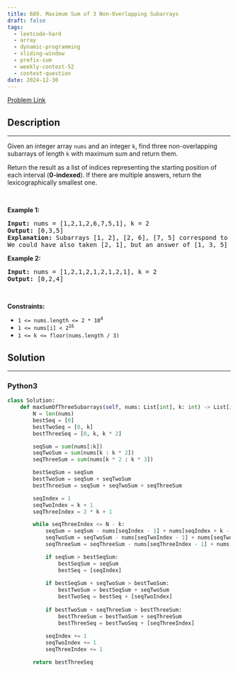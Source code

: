 ```yaml
---
title: 689. Maximum Sum of 3 Non-Overlapping Subarrays
draft: false
tags: 
  - leetcode-hard
  - array
  - dynamic-programming
  - sliding-window
  - prefix-sum
  - weekly-contest-52
  - contest-question
date: 2024-12-30
---
```


[Problem Link](https://leetcode.com/problems/maximum-sum-of-3-non-overlapping-subarrays/)

## Description

---
<p>Given an integer array <code>nums</code> and an integer <code>k</code>, find three non-overlapping subarrays of length <code>k</code> with maximum sum and return them.</p>

<p>Return the result as a list of indices representing the starting position of each interval (<strong>0-indexed</strong>). If there are multiple answers, return the lexicographically smallest one.</p>

<p>&nbsp;</p>
<p><strong class="example">Example 1:</strong></p>

<pre>
<strong>Input:</strong> nums = [1,2,1,2,6,7,5,1], k = 2
<strong>Output:</strong> [0,3,5]
<strong>Explanation:</strong> Subarrays [1, 2], [2, 6], [7, 5] correspond to the starting indices [0, 3, 5].
We could have also taken [2, 1], but an answer of [1, 3, 5] would be lexicographically larger.
</pre>

<p><strong class="example">Example 2:</strong></p>

<pre>
<strong>Input:</strong> nums = [1,2,1,2,1,2,1,2,1], k = 2
<strong>Output:</strong> [0,2,4]
</pre>

<p>&nbsp;</p>
<p><strong>Constraints:</strong></p>

<ul>
	<li><code>1 &lt;= nums.length &lt;= 2 * 10<sup>4</sup></code></li>
	<li><code>1 &lt;= nums[i] &lt;&nbsp;2<sup>16</sup></code></li>
	<li><code>1 &lt;= k &lt;= floor(nums.length / 3)</code></li>
</ul>


## Solution

---
### Python3
``` py title='maximum-sum-of-3-non-overlapping-subarrays'
class Solution:
    def maxSumOfThreeSubarrays(self, nums: List[int], k: int) -> List[int]:
        N = len(nums)
        bestSeq = [0]
        bestTwoSeq = [0, k]
        bestThreeSeq = [0, k, k * 2]

        seqSum = sum(nums[:k])
        seqTwoSum = sum(nums[k : k * 2])
        seqThreeSum = sum(nums[k * 2 : k * 3])

        bestSeqSum = seqSum
        bestTwoSum = seqSum + seqTwoSum
        bestThreeSum = seqSum + seqTwoSum + seqThreeSum

        seqIndex = 1
        seqTwoIndex = k + 1
        seqThreeIndex = 2 * k + 1

        while seqThreeIndex <= N - k:
            seqSum = seqSum - nums[seqIndex - 1] + nums[seqIndex + k - 1]
            seqTwoSum = seqTwoSum - nums[seqTwoIndex - 1] + nums[seqTwoIndex + k - 1]
            seqThreeSum = seqThreeSum - nums[seqThreeIndex - 1] + nums[seqThreeIndex + k - 1]

            if seqSum > bestSeqSum:
                bestSeqSum = seqSum
                bestSeq = [seqIndex]
            
            if bestSeqSum + seqTwoSum > bestTwoSum:
                bestTwoSum = bestSeqSum + seqTwoSum
                bestTwoSeq = bestSeq + [seqTwoIndex]
            
            if bestTwoSum + seqThreeSum > bestThreeSum:
                bestThreeSum = bestTwoSum + seqThreeSum
                bestThreeSeq = bestTwoSeq + [seqThreeIndex]
            
            seqIndex += 1
            seqTwoIndex += 1
            seqThreeIndex += 1

        return bestThreeSeq
```

